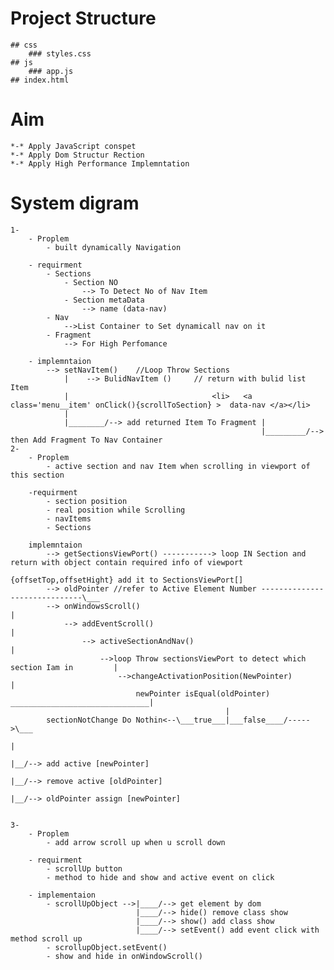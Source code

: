 # Project Structure 
    ## css
        ### styles.css
    ## js
        ### app.js
    ## index.html

# Aim
    *-* Apply JavaScript conspet
    *-* Apply Dom Structur Rection
    *-* Apply High Performance Implemntation

# System digram
    1-
        - Proplem 
            - built dynamically Navigation
        
        - requirment 
            - Sections
                - Section NO
                    --> To Detect No of Nav Item
                - Section metaData
                    --> name (data-nav)
            - Nav 
                -->List Container to Set dynamicall nav on it
            - Fragment 
                --> For High Perfomance
        
        - implemntaion
            --> setNavItem()    //Loop Throw Sections 
                |    --> BulidNavItem ()     // return with bulid list Item 
                |                                <li>   <a class='menu__item' onClick(){scrollToSection} >  data-nav </a></li> 
                |
                |________/--> add returned Item To Fragment | 
                                                            |_________/--> then Add Fragment To Nav Container
    2-
        - Proplem
            - active section and nav Item when scrolling in viewport of this section

        -requirment
            - section position 
            - real position while Scrolling
            - navItems
            - Sections
        
        implemntaion 
            --> getSectionsViewPort() -----------> loop IN Section and return with object contain required info of viewport 
                                                    {offsetTop,offsetHight} add it to SectionsViewPort[]
            --> oldPointer //refer to Active Element Number ------------------------------\___
            --> onWindowsScroll()                                                             |
                --> addEventScroll()                                                          |
                    --> activeSectionAndNav()                                                 |
                        -->loop Throw sectionsViewPort to detect which section Iam in         |
                            -->changeActivationPosition(NewPointer)                           |
                                newPointer isEqual(oldPointer) _______________________________|      
                                                    |
            sectionNotChange Do Nothin<--\___true___|___false____/----->\___ 
                                                                            |
                                                                            |__/--> add active [newPointer]  
                                                                            |__/--> remove active [oldPointer]  
                                                                            |__/--> oldPointer assign [newPointer]  
    

    3-
        - Proplem
            - add arrow scroll up when u scroll down

        - requirment 
            - scrollUp button 
            - method to hide and show and active event on click
        
        - implementaion
            - scrollUpObject -->|____/--> get element by dom
                                |____/--> hide() remove class show
                                |____/--> show() add class show
                                |____/--> setEvent() add event click with method scroll up
            - scrollupObject.setEvent()
            - show and hide in onWindowScroll()